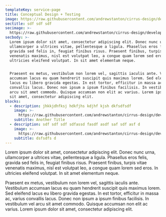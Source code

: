 ```yaml
---
templateKey: service-page
title: Conceptual Design + Testing
image: https://raw.githubusercontent.com/andrewstanton/cirrus-design/develop/static/img/3d-scanning-floor-ceiling.jpg
sectitle: sdf sdf sdf
secimage: >-
  https://raw.githubusercontent.com/andrewstanton/cirrus-design/develop/static/img/3d-scanning-floor-ceiling.jpg
secbody: >-
  Lorem ipsum dolor sit amet, consectetur adipiscing elit. Donec nunc urna,
  ullamcorper a ultrices vitae, pellentesque a ligula. Phasellus eros felis,
  gravida sed felis in, feugiat finibus risus. Praesent finibus, turpis vitae
  venenatis maximus, nisl est volutpat leo, a congue quam lorem sed eros. In
  ultricies eleifend volutpat. In sit amet elementum neque. 


  Praesent ex metus, vestibulum non lorem vel, sagittis iaculis ante. Vestibulum
  accumsan lacus eu quam hendrerit suscipit quis maximus lorem. Sed eleifend
  lacus eu libero gravida egestas. In est tortor, efficitur in massa ac, varius
  convallis lacus. Donec non ipsum a ipsum finibus facilisis. In vestibulum vel
  arcu sit amet commodo. Quisque accumsan non elit ac varius. Lorem ipsum dolor
  sit amet, consectetur adipiscing elit.
blocks:
  - description: jhkkjdhfksj hdkfjhs kdjhf kjsh dkfsdfsdf
    image: >-
      https://raw.githubusercontent.com/andrewstanton/cirrus-design/develop/static/img/3d-scanning-floor-ceiling.jpg
    subtitle: Another Title
  - description: sdf sdf sdf sdfassd fasdf asdf saf sdf asf d
    image: >-
      https://raw.githubusercontent.com/andrewstanton/cirrus-design/develop/static/img/3d-scanning-floor-ceiling.jpg
    subtitle: dsfsdfs d
---
```

Lorem ipsum dolor sit amet, consectetur adipiscing elit. Donec nunc urna, ullamcorper a ultrices vitae, pellentesque a ligula. Phasellus eros felis, gravida sed felis in, feugiat finibus risus. Praesent finibus, turpis vitae venenatis maximus, nisl est volutpat leo, a congue quam lorem sed eros. In ultricies eleifend volutpat. In sit amet elementum neque. 



Praesent ex metus, vestibulum non lorem vel, sagittis iaculis ante. Vestibulum accumsan lacus eu quam hendrerit suscipit quis maximus lorem. Sed eleifend lacus eu libero gravida egestas. In est tortor, efficitur in massa ac, varius convallis lacus. Donec non ipsum a ipsum finibus facilisis. In vestibulum vel arcu sit amet commodo. Quisque accumsan non elit ac varius. Lorem ipsum dolor sit amet, consectetur adipiscing elit.